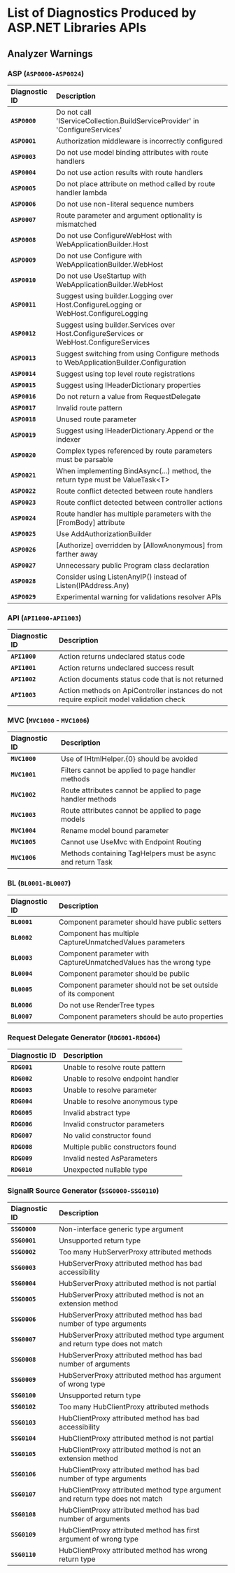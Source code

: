 # List of Diagnostics Produced by ASP.NET Libraries APIs

## Analyzer Warnings

### ASP  (`ASP0000-ASP0024`)

| Diagnostic ID     | Description |
| :---------------- | :---------- |
|  __`ASP0000`__ | Do not call 'IServiceCollection.BuildServiceProvider' in 'ConfigureServices' |
|  __`ASP0001`__ | Authorization middleware is incorrectly configured |
|  __`ASP0003`__ | Do not use model binding attributes with route handlers |
|  __`ASP0004`__ | Do not use action results with route handlers |
|  __`ASP0005`__ | Do not place attribute on method called by route handler lambda |
|  __`ASP0006`__ | Do not use non-literal sequence numbers |
|  __`ASP0007`__ | Route parameter and argument optionality is mismatched |
|  __`ASP0008`__ | Do not use ConfigureWebHost with WebApplicationBuilder.Host |
|  __`ASP0009`__ | Do not use Configure with WebApplicationBuilder.WebHost |
|  __`ASP0010`__ | Do not use UseStartup with WebApplicationBuilder.WebHost |
|  __`ASP0011`__ | Suggest using builder.Logging over Host.ConfigureLogging or WebHost.ConfigureLogging |
|  __`ASP0012`__ | Suggest using builder.Services over Host.ConfigureServices or WebHost.ConfigureServices |
|  __`ASP0013`__ | Suggest switching from using Configure methods to WebApplicationBuilder.Configuration |
|  __`ASP0014`__ | Suggest using top level route registrations |
|  __`ASP0015`__ | Suggest using IHeaderDictionary properties |
|  __`ASP0016`__ | Do not return a value from RequestDelegate |
|  __`ASP0017`__ | Invalid route pattern |
|  __`ASP0018`__ | Unused route parameter |
|  __`ASP0019`__ | Suggest using IHeaderDictionary.Append or the indexer |
|  __`ASP0020`__ | Complex types referenced by route parameters must be parsable |
|  __`ASP0021`__ | When implementing BindAsync(...) method, the return type must be ValueTask&lt;T&gt; |
|  __`ASP0022`__ | Route conflict detected between route handlers |
|  __`ASP0023`__ | Route conflict detected between controller actions |
|  __`ASP0024`__ | Route handler has multiple parameters with the [FromBody] attribute |
|  __`ASP0025`__ | Use AddAuthorizationBuilder |
|  __`ASP0026`__ | [Authorize] overridden by [AllowAnonymous] from farther away |
|  __`ASP0027`__ | Unnecessary public Program class declaration |
|  __`ASP0028`__ | Consider using ListenAnyIP() instead of Listen(IPAddress.Any) |
|  __`ASP0029`__ | Experimental warning for validations resolver APIs |

### API (`API1000-API1003`)

| Diagnostic ID     | Description |
| :---------------- | :---------- |
|  __`API1000`__ | Action returns undeclared status code |
|  __`API1001`__ | Action returns undeclared success result |
|  __`API1002`__ | Action documents status code that is not returned |
|  __`API1003`__ | Action methods on ApiController instances do not require explicit model validation check |

### MVC (`MVC1000` - `MVC1006`)

| Diagnostic ID     | Description |
| :---------------- | :---------- |
|  __`MVC1000`__ | Use of IHtmlHelper.{0} should be avoided |
|  __`MVC1001`__ | Filters cannot be applied to page handler methods |
|  __`MVC1002`__ | Route attributes cannot be applied to page handler methods |
|  __`MVC1003`__ | Route attributes cannot be applied to page models |
|  __`MVC1004`__ | Rename model bound parameter |
|  __`MVC1005`__ | Cannot use UseMvc with Endpoint Routing |
|  __`MVC1006`__ | Methods containing TagHelpers must be async and return Task |

### BL  (`BL0001-BL0007`)

| Diagnostic ID     | Description |
| :---------------- | :---------- |
|  __`BL0001`__ | Component parameter should have public setters |
|  __`BL0002`__ | Component has multiple CaptureUnmatchedValues parameters |
|  __`BL0003`__ | Component parameter with CaptureUnmatchedValues has the wrong type |
|  __`BL0004`__ | Component parameter should be public |
|  __`BL0005`__ | Component parameter should not be set outside of its component |
|  __`BL0006`__ | Do not use RenderTree types |
|  __`BL0007`__ | Component parameters should be auto properties |

### Request Delegate Generator  (`RDG001-RDG004`)

| Diagnostic ID     | Description |
| :---------------- | :---------- |
|  __`RDG001`__ | Unable to resolve route pattern |
|  __`RDG002`__ | Unable to resolve endpoint handler |
|  __`RDG003`__ | Unable to resolve parameter |
|  __`RDG004`__ | Unable to resolve anonymous type |
|  __`RDG005`__ | Invalid abstract type |
|  __`RDG006`__ | Invalid constructor parameters |
|  __`RDG007`__ | No valid constructor found |
|  __`RDG008`__ | Multiple public constructors found |
|  __`RDG009`__ | Invalid nested AsParameters |
|  __`RDG010`__ | Unexpected nullable type |

### SignalR Source Generator (`SSG0000-SSG0110`)

| Diagnostic ID     | Description |
| :---------------- | :---------- |
|  __`SSG0000`__ | Non-interface generic type argument |
|  __`SSG0001`__ | Unsupported return type |
|  __`SSG0002`__ | Too many HubServerProxy attributed methods |
|  __`SSG0003`__ | HubServerProxy attributed method has bad accessibility |
|  __`SSG0004`__ | HubServerProxy attributed method is not partial |
|  __`SSG0005`__ | HubServerProxy attributed method is not an extension method |
|  __`SSG0006`__ | HubServerProxy attributed method has bad number of type arguments |
|  __`SSG0007`__ | HubServerProxy attributed method type argument and return type does not match |
|  __`SSG0008`__ | HubServerProxy attributed method has bad number of arguments |
|  __`SSG0009`__ | HubServerProxy attributed method has argument of wrong type |
|  __`SSG0100`__ | Unsupported return type |
|  __`SSG0102`__ | Too many HubClientProxy attributed methods |
|  __`SSG0103`__ | HubClientProxy attributed method has bad accessibility |
|  __`SSG0104`__ | HubClientProxy attributed method is not partial |
|  __`SSG0105`__ | HubClientProxy attributed method is not an extension method |
|  __`SSG0106`__ | HubClientProxy attributed method has bad number of type arguments |
|  __`SSG0107`__ | HubClientProxy attributed method type argument and return type does not match |
|  __`SSG0108`__ | HubClientProxy attributed method has bad number of arguments |
|  __`SSG0109`__ | HubClientProxy attributed method has first argument of wrong type |
|  __`SSG0110`__ | HubClientProxy attributed method has wrong return type |
